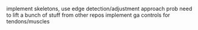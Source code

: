 implement skeletons, use edge detection/adjustment approach prob need to lift a bunch of stuff from other repos
implement ga controls for tendons/muscles